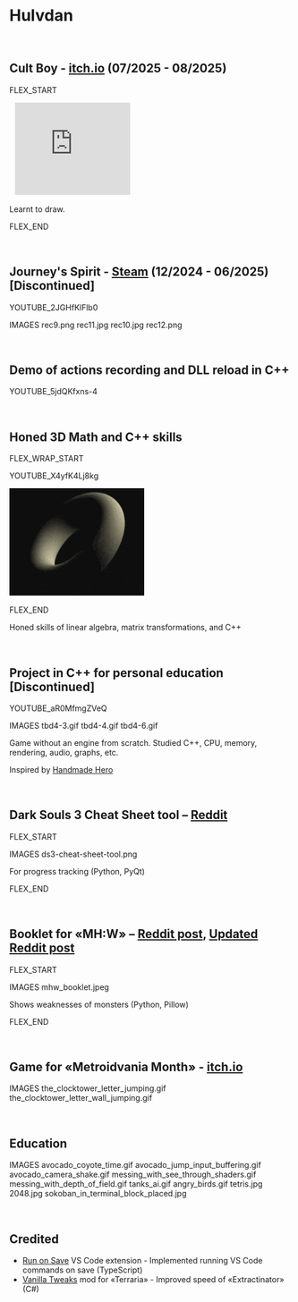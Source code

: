 # Hulvdan

<br>

## Cult Boy - [itch.io](https://hulvdan.itch.io/cult-boy) (07/2025 - 08/2025)

FLEX_START

<iframe style="margin-left: 10px" frameborder="0" src="https://itch.io/embed/3681662?linkback=true&amp;border_width=0&amp;bg_color=0e0e0e&amp;fg_color=f5eeb0&amp;link_color=f05b5b&amp;border_color=0e0e0e" width="206" height="165"><a href="https://hulvdan.itch.io/cult-boy">Cult Boy by Hulvdan</a></iframe>

<p>Learnt to draw.</p>

FLEX_END

<br>

## Journey's Spirit - [Steam](https://store.steampowered.com/app/3592760) (12/2024 - 06/2025) [Discontinued]

YOUTUBE_2JGHfKlFlb0

IMAGES rec9.png rec11.jpg rec10.jpg rec12.png

<br>

## Demo of actions recording and DLL reload in C++

YOUTUBE_5jdQKfxns-4

<br>

## Honed 3D Math and C++ skills

FLEX_WRAP_START

YOUTUBE_X4yfK4Lj8kg

<img src="docs/assets/donut_small.gif" alt="">

FLEX_END

Honed skills of linear algebra, matrix transformations, and C++

<br>

## Project in C++ for personal education [Discontinued]

YOUTUBE_aR0MfmgZVeQ

IMAGES tbd4-3.gif tbd4-4.gif tbd4-6.gif

Game without an engine from scratch. Studied C++, CPU, memory, rendering, audio, graphs, etc.

Inspired by [Handmade Hero](https://guide.handmadehero.org/)

<br>

## Dark Souls 3 Cheat Sheet tool – [Reddit](https://www.reddit.com/r/darksouls3/comments/7ylfqp/dark_souls_3_cheat_sheet_tool/)

FLEX_START

IMAGES ds3-cheat-sheet-tool.png

For progress tracking (Python, PyQt)

FLEX_END

<br>

## Booklet for «MH:W» – [Reddit post](https://www.reddit.com/r/MonsterHunterWorld/comments/98avyb/mhw_printable_monsters_weaknesses_guide/), [Updated Reddit post](https://www.reddit.com/r/MonsterHunterWorld/comments/njj57i/mhw_printable_monsters_weaknesses_guide_updated/)

FLEX_START

IMAGES mhw_booklet.jpeg

Shows weaknesses of monsters (Python, Pillow)

FLEX_END

<br>

## Game for «Metroidvania Month» - [itch.io](https://hulvdan.itch.io/the-clockwork-letter)

IMAGES the_clocktower_letter_jumping.gif the_clocktower_letter_wall_jumping.gif

<br>

## Education

IMAGES avocado_coyote_time.gif avocado_jump_input_buffering.gif avocado_camera_shake.gif messing_with_see_through_shaders.gif messing_with_depth_of_field.gif tanks_ai.gif angry_birds.gif tetris.jpg 2048.jpg sokoban_in_terminal_block_placed.jpg

<br>

## Credited

- [Run on Save](https://marketplace.visualstudio.com/items/pucelle.run-on-save/changelog) VS Code extension - Implemented running VS Code commands on save (TypeScript)
- [Vanilla Tweaks](https://forums.terraria.org/index.php?threads/vanilla-tweaks-other-little-tweak-mods.37443/#VanillaTweaks) mod for «Terraria» - Improved speed of «Extractinator» (C#)
